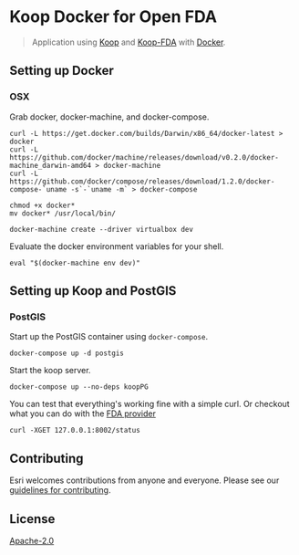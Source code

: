 # Koop Docker for Open FDA

> Application using [Koop](https://github.com/esri/koop) and [Koop-FDA](../koop-fda) with [Docker](https://www.docker.com/).

## Setting up Docker

### OSX

Grab docker, docker-machine, and docker-compose.

```
curl -L https://get.docker.com/builds/Darwin/x86_64/docker-latest > docker
curl -L https://github.com/docker/machine/releases/download/v0.2.0/docker-machine_darwin-amd64 > docker-machine
curl -L https://github.com/docker/compose/releases/download/1.2.0/docker-compose-`uname -s`-`uname -m` > docker-compose

chmod +x docker*
mv docker* /usr/local/bin/
```

```
docker-machine create --driver virtualbox dev
```

Evaluate the docker environment variables for your shell.

```
eval "$(docker-machine env dev)"
```

## Setting up Koop and PostGIS

### PostGIS

Start up the PostGIS container using `docker-compose`.

```
docker-compose up -d postgis
```

Start the koop server.

```
docker-compose up --no-deps koopPG
```

You can test that everything's working fine with a simple curl. Or checkout what you can do with the [FDA provider](../koop-fda/README.md)

```
curl -XGET 127.0.0.1:8002/status
```

## Contributing

Esri welcomes contributions from anyone and everyone. Please see our [guidelines for contributing](https://github.com/Esri/contributing).

## License

[Apache-2.0](LICENSE.md)
